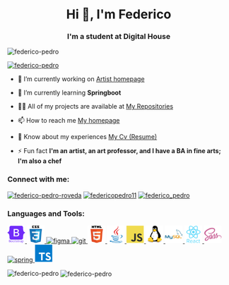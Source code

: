 <h1 align="center">Hi 👋, I'm Federico</h1>
<h3 align="center">I'm a student at Digital House</h3>

<p align="left"> <img src="https://komarev.com/ghpvc/?username=federico-pedro&label=Profile%20views&color=0e75b6&style=flat" alt="federico-pedro" /> </p>

<p align="left"> <a href="https://github.com/ryo-ma/github-profile-trophy"><img src="https://github-profile-trophy.vercel.app/?username=federico-pedro" alt="federico-pedro" /></a> </p>

- 🔭 I’m currently working on [Artist homepage](https://federico-pedro.github.io/marian-homepage/)

- 🌱 I’m currently learning **Springboot**

- 👨‍💻 All of my projects are available at [My Repositories](https://github.com/Federico-Pedro?tab=repositories)

- 📫 How to reach me [My homepage](https://federico-pedro.github.io/federico-pedro-landing-page/)

- 📄 Know about my experiences [My Cv (Resume)](https://federico-pedro.github.io/federico-pedro-landing-page/assets/Web%20developer%20-%20Federico%20Pedro%20-Resume-English.pdf)

- ⚡ Fun fact **I'm an artist, an art professor, and I have a BA in fine arts; I'm also a chef**

<h3 align="left">Connect with me:</h3>
<p align="left">
<a href="https://linkedin.com/in/federico-pedro-roveda" target="blank"><img align="center" src="https://raw.githubusercontent.com/rahuldkjain/github-profile-readme-generator/master/src/images/icons/Social/linked-in-alt.svg" alt="federico-pedro-roveda" height="30" width="40" /></a>
<a href="https://instagram.com/federicopedro11" target="blank"><img align="center" src="https://raw.githubusercontent.com/rahuldkjain/github-profile-readme-generator/master/src/images/icons/Social/instagram.svg" alt="federicopedro11" height="30" width="40" /></a>
<a href="https://www.codechef.com/users/federico_pedro" target="blank"><img align="center" src="https://cdn.jsdelivr.net/npm/simple-icons@3.1.0/icons/codechef.svg" alt="federico_pedro" height="30" width="40" /></a>
</p>

<h3 align="left">Languages and Tools:</h3>
<p align="left"> <a href="https://getbootstrap.com" target="_blank" rel="noreferrer"> <img src="https://raw.githubusercontent.com/devicons/devicon/master/icons/bootstrap/bootstrap-plain-wordmark.svg" alt="bootstrap" width="40" height="40"/> </a> <a href="https://www.w3schools.com/css/" target="_blank" rel="noreferrer"> <img src="https://raw.githubusercontent.com/devicons/devicon/master/icons/css3/css3-original-wordmark.svg" alt="css3" width="40" height="40"/> </a> <a href="https://www.figma.com/" target="_blank" rel="noreferrer"> <img src="https://www.vectorlogo.zone/logos/figma/figma-icon.svg" alt="figma" width="40" height="40"/> </a> <a href="https://git-scm.com/" target="_blank" rel="noreferrer"> <img src="https://www.vectorlogo.zone/logos/git-scm/git-scm-icon.svg" alt="git" width="40" height="40"/> </a> <a href="https://www.w3.org/html/" target="_blank" rel="noreferrer"> <img src="https://raw.githubusercontent.com/devicons/devicon/master/icons/html5/html5-original-wordmark.svg" alt="html5" width="40" height="40"/> </a> <a href="https://www.java.com" target="_blank" rel="noreferrer"> <img src="https://raw.githubusercontent.com/devicons/devicon/master/icons/java/java-original.svg" alt="java" width="40" height="40"/> </a> <a href="https://developer.mozilla.org/en-US/docs/Web/JavaScript" target="_blank" rel="noreferrer"> <img src="https://raw.githubusercontent.com/devicons/devicon/master/icons/javascript/javascript-original.svg" alt="javascript" width="40" height="40"/> </a> <a href="https://www.linux.org/" target="_blank" rel="noreferrer"> <img src="https://raw.githubusercontent.com/devicons/devicon/master/icons/linux/linux-original.svg" alt="linux" width="40" height="40"/> </a> <a href="https://www.mysql.com/" target="_blank" rel="noreferrer"> <img src="https://raw.githubusercontent.com/devicons/devicon/master/icons/mysql/mysql-original-wordmark.svg" alt="mysql" width="40" height="40"/> </a> <a href="https://reactjs.org/" target="_blank" rel="noreferrer"> <img src="https://raw.githubusercontent.com/devicons/devicon/master/icons/react/react-original-wordmark.svg" alt="react" width="40" height="40"/> </a> <a href="https://sass-lang.com" target="_blank" rel="noreferrer"> <img src="https://raw.githubusercontent.com/devicons/devicon/master/icons/sass/sass-original.svg" alt="sass" width="40" height="40"/> </a> <a href="https://spring.io/" target="_blank" rel="noreferrer"> <img src="https://www.vectorlogo.zone/logos/springio/springio-icon.svg" alt="spring" width="40" height="40"/> </a> <a href="https://www.typescriptlang.org/" target="_blank" rel="noreferrer"> <img src="https://raw.githubusercontent.com/devicons/devicon/master/icons/typescript/typescript-original.svg" alt="typescript" width="40" height="40"/> </a> </p>

<p><img align="left" src="https://github-readme-stats.vercel.app/api/top-langs?username=federico-pedro&show_icons=true&locale=en&layout=compact" alt="federico-pedro" /></p>

<p>&nbsp;<img align="center" src="https://github-readme-stats.vercel.app/api?username=federico-pedro&show_icons=true&locale=en" alt="federico-pedro" /></p>

